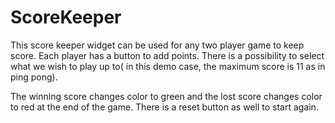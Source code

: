 # ScoreKeeper
This score keeper widget can be used for any two player game to keep score. Each player has a button to add points. There is a possibility to select what we wish to play up to( in this demo case, the maximum score is 11 as in ping pong).

The winning score changes color to green and the lost score changes color to red at the end of the game. There is a reset button as well to start again.
